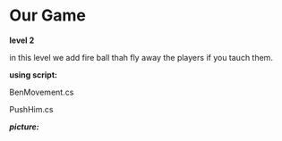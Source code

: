 # Our Game

**level 2**

in this level we add fire ball thah fly away the players if you tauch them.

**using script:**

BenMovement.cs

PushHim.cs

***picture:***
